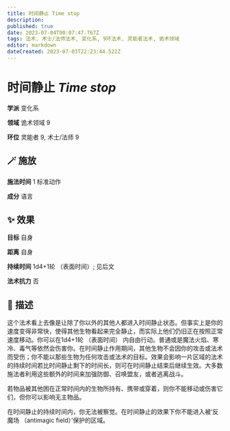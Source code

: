 ```yaml
---
title: 时间静止 Time stop
description: 
published: true
date: 2023-07-04T00:07:47.767Z
tags: 法术, 术士/法师法术, 变化系, 9环法术, 灵能者法术, 诡术领域
editor: markdown
dateCreated: 2023-07-03T22:23:44.522Z
---
```


# **时间静止** *Time stop*

**学派** 变化系 

**领域** 诡术领域 9

**环位** 灵能者 9, 术士/法师 9

## 🪄 施放

**施法时间** 1 标准动作

**成分** 语言

## ✨ 效果 

**目标** 自身 

**距离** 自身  

**持续时间** 1d4+1轮 （表面时间）; 见后文 

**法术抗力** 否

## 📖 描述

这个法术看上去像是让除了你以外的其他人都进入时间静止状态。但事实上是你的速度变得非常快，使得其他生物看起来完全静止，而实际上他们仍旧正在按照正常速度移动。你可以在1d4+1轮 （表面时间） 内自由行动。普通或是魔法火焰、寒冷、毒气等依然会伤害你。在时间静止作用期间，其他生物不会因你的攻击或法术而受伤；你不能以那些生物为任何攻击或法术的目标。效果会影响一片区域的法术的持续时间若比时间静止剩下的时间长，则可在时间静止结束后继续生效。大多数施法者利用这些额外的时间来加强防御、召唤盟友，或者逃离战斗。

若物品被其他困在正常时间内的生物所持有、携带或穿着，则你不能移动或伤害它们，但你可以影响无主物品。

在时间静止的持续时间内，你无法被察觉。在时间静止的效果下你不能进入被‘反魔场 （antimagic field）’保护的区域。
    